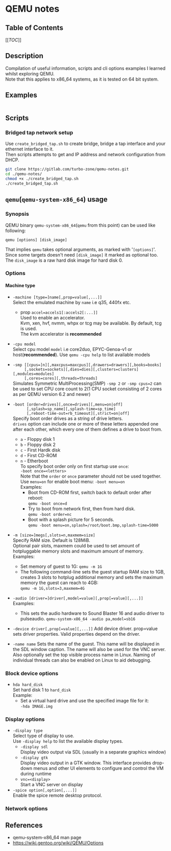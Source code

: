 # QEMU notes
## Table of Contents
[[_TOC_]]


## Description
Compilation of useful information, scripts and cli options examples I learned 
whilst exploring QEMU.  
Note that this applies to x86_64 systems, as it is tested on 64 bit system. 

## Examples
```bash

```
## Scripts 
### Bridged tap network setup
Use `create_bridged_tap.sh` to create bridge, bridge a tap interface and your 
ethernet interface to it.  
Then scripts attempts to get and IP address and 
network configuration from DHCP. 
```bash
git clone https://gitlab.com/turbo-zone/qemu-notes.git
cd ./qemu-notes/
chmod +x ./create_bridged_tap.sh
./create_bridged_tap.sh
```


## `qemu`(`qemu-system-x86_64`) usage
### Synopsis
QEMU binary `qemu-system-x86_64`(`qemu` from this point) can be used 
like following:
```
qemu [options] [disk_image]
```
That implies `qemu` takes optional arguments, as marked with '`[options]`'.  
Since some targets doesn't need `[disk_image]` it marked as optional too.  
The `disk_image` is a raw hard disk image for hard disk 0. 

### Options
#### Machine type
- `-machine [type=]name[,prop=value[,...]]`  
    Select the emulated machine by `name` i.e q35, 440fx etc.
    - prop `accel=accels1[:accels2[:...]]`  
        Used to enable an accelerator.  
        Kvm, xen, hvf, nvmm, whpx or tcg may be available. 
        By default, tcg is used.   
        The kvm accelerator is **recommended**

- `-cpu model`  
    Select cpu model `model` i.e core2duo, EPYC-Genoa-v1 or 
    host(**recommended**). Use `qemu -cpu help` to list available models

- `-smp [[cpus=]n][,maxcpus=maxcpus][,drawers=drawers][,books=books]`  
  `     [,sockets=sockets][,dies=dies][,clusters=clusters][,modules=modules]`  
  `     [,cores=cores][,threads=threads]`  
    Simulates Symmetric MultiProcessing(SMP)
    `-smp 2` or `-smp cpus=2` can be used to set CPU core count to 
    2(1 CPU socket consisting of 2 cores as per QEMU version 6.2 and newer) 

- `-boot [order=drives][,once=drives][,menu=on|off]`  
  `      [,splash=sp_name][,splash-time=sp_time]`  
  `      [,reboot-time‐out=rb_timeout][,strict=on|off]`   
    Specify boot order drives as a string of  drive  letters.  
    `drives` option can include one or more of these letters appended one 
    after each other, which every one of them defines a drive to boot from.
    - `a` - Floppy disk 1
    - `b` - Floppy disk 2
    - `c` - First Hardk disk
    - `d` - First CD-ROM
    - `n` - Etherboot  
    To specify boot order only on first startup use `once`:  
        `-boot once=<letters>`  
    Note that the `order` or `once` parameter should not be used together.
    Use `menu=on` for enable boot menu:
    `-boot menu=on`  
    Examples:  
        - Boot from CD-ROM first, switch back to default order after reboot:  
            `qemu -boot once=d`
         - Try to boot from network first, then from hard disk.  
             `qemu -boot order=nc`
         - Boot with a splash picture for 5 seconds.  
             `qemu -boot menu=on,splash=/root/boot.bmp,splash-time=5000`

- `-m [size=]megs[,slots=n,maxmem=size]`  
    Specify RAM size. Default is 128MiB.  
    Optional pair slots, maxmem could be used to set amount of hotpluggable 
    memory slots and  maximum  amount of memory.  
    Examples:  
    - Set memory of guest to 1G:
        `qemu -m 1G`
    - The following command-line sets the guest startup RAM size to 1GB,
      creates 3 slots to hotplug additional memory and sets the maximum 
      memory the guest can reach to 4GB:  
        `qemu -m 1G,slots=3,maxmem=4G`

- `-audio [driver=]driver[,model=value][,prop[=value][,...]]`  
    Examples:
    - This sets the audio hardware to Sound Blaster 16 and audio driver to 
    pulseaudio.
        `qemu-system-x86_64 -audio pa,model=sb16`

- `-device driver[,prop[=value][,...]]`
      Add  device driver. prop=value sets driver properties. Valid properties
      depend on the driver.

- `-name name`
      Sets the name of the guest. This name will be displayed in the SDL window
      caption.  The  name will also be used for the VNC server. Also 
      optionally set the top visible process name in Linux. Naming of  
      individual threads can also be enabled on Linux to aid debugging.

### Block device options
- `hda hard_disk`  
Set hard disk 1 to `hard_disk`  
Example:
    - Set a virtual hard drive and use the specified image file for it:   
    `-hda IMAGE.img`
### Display options
- `-display type`  
Select type of display to use.  
Use `-display help` to list the available display types.  
    - `-display sdl`  
    Display video output via SDL (usually in a separate graphics window)  
    - `-display gtk`  
      Display  video output in a GTK window. This interface provides drop-down
      menus and other UI elements to configure and control the VM during
      runtime
    - `vnc=<display>`  
      Start a VNC server on display <display>
- `-spice option[,option[,...]]`  
Enable the spice remote desktop protocol.


### Network options

## References
- qemu-system-x86_64 man page
- https://wiki.gentoo.org/wiki/QEMU/Options
